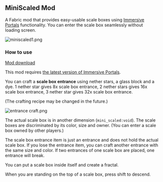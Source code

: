 ## MiniScaled Mod

A Fabric mod that provides easy-usable scale boxes using [Immersive Portals](https://github.com/qouteall/ImmersivePortalsMod) functionality. You can enter the scale box seamlessly without loading screen.

![miniscaled1.png](https://i.loli.net/2021/09/30/J9bBF82tRu5yIkW.png)

### How to use

[Mod download](https://github.com/qouteall/MiniScaledMod/releases)

This mod requires [the latest version of Immersive Portals](https://github.com/qouteall/ImmersivePortalsMod/releases).

You can craft a **scale box entrance** using nether stars, a glass block and a dye. 1 nether star gives 8x scale box entrance, 2 nether stars gives 16x scale box entrance, 3 nether star gives 32x scale box entrance.

(The crafting recipe may be changed in the future.)

![entrance craft.png](https://i.loli.net/2021/09/30/Hu4XyGe1DKEqZFV.png)

The actual scale box is in another dimension (`mini_scaled:void`). The scale boxes are discriminated by its color, size and owner. (You can enter a scale box owned by other players.)

The scale box entrance item is just an entrance and does not hold the actual scale box. If you lose the entrance item, you can craft another entrance with the same size and color. If two entrances of one scale box are placed, one entrance will break.

You can put a scale box inside itself and create a fractal.

When you are standing on the top of a scale box, press shift to descend.


